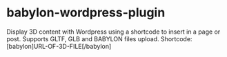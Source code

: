 # babylon-wordpress-plugin
Display 3D content with Wordpress using a shortcode to insert in a page or post. Supports GLTF, GLB and BABYLON files upload. Shortcode: [babylon]URL-OF-3D-FILE[/babylon]
